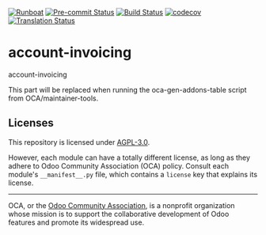 
[![Runboat](https://img.shields.io/badge/runboat-Try%20me-875A7B.png)](https://runboat.odoo-community.org/builds?repo=OCA/account-invoicing&target_branch=18.0)
[![Pre-commit Status](https://github.com/OCA/account-invoicing/actions/workflows/pre-commit.yml/badge.svg?branch=18.0)](https://github.com/OCA/account-invoicing/actions/workflows/pre-commit.yml?query=branch%3A18.0)
[![Build Status](https://github.com/OCA/account-invoicing/actions/workflows/test.yml/badge.svg?branch=18.0)](https://github.com/OCA/account-invoicing/actions/workflows/test.yml?query=branch%3A18.0)
[![codecov](https://codecov.io/gh/OCA/account-invoicing/branch/18.0/graph/badge.svg)](https://codecov.io/gh/OCA/account-invoicing)
[![Translation Status](https://translation.odoo-community.org/widgets/account-invoicing-18-0/-/svg-badge.svg)](https://translation.odoo-community.org/engage/account-invoicing-18-0/?utm_source=widget)

<!-- /!\ do not modify above this line -->

# account-invoicing

account-invoicing

<!-- /!\ do not modify below this line -->

<!-- prettier-ignore-start -->

[//]: # (addons)

This part will be replaced when running the oca-gen-addons-table script from OCA/maintainer-tools.

[//]: # (end addons)

<!-- prettier-ignore-end -->

## Licenses

This repository is licensed under [AGPL-3.0](LICENSE).

However, each module can have a totally different license, as long as they adhere to Odoo Community Association (OCA)
policy. Consult each module's `__manifest__.py` file, which contains a `license` key
that explains its license.

----
OCA, or the [Odoo Community Association](http://odoo-community.org/), is a nonprofit
organization whose mission is to support the collaborative development of Odoo features
and promote its widespread use.
